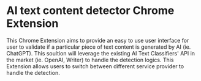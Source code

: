 # AI text content detector Chrome Extension

This Chrome Extension aims to provide an easy to use user interface for user to validate if a particular piece of text content is generated by AI (ie. ChatGPT). This soultion will leverage the existing AI Text Classifiers' API in the market (ie. OpenAI, Writer) to handle the detection logics. This Extension allows users to switch between different service provider to handle the detection. 